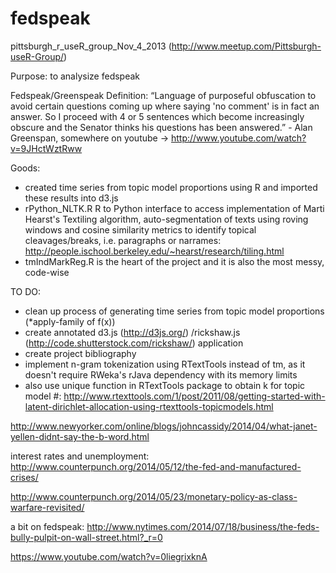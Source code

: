 fedspeak
========

pittsburgh_r_useR_group_Nov_4_2013 (http://www.meetup.com/Pittsburgh-useR-Group/)

Purpose: to analysize fedspeak

Fedspeak/Greenspeak Definition: 
	“Language of purposeful obfuscation to avoid certain questions coming up where saying 'no comment' is in 
 	 fact an answer. So I proceed with 4 or 5 sentences which become increasingly obscure and the Senator 
	 thinks his questions has been answered.” 
                  - Alan Greenspan, somewhere on youtube -> http://www.youtube.com/watch?v=9JHctWztRww
                  
Goods: 

 * created time series from topic model proportions using R and imported these results into d3.js
 * rPython_NLTK.R R to Python interface to access implementation of Marti Hearst's Textiling algorithm, auto-segmentation of texts using roving windows and cosine similarity metrics to identify topical cleavages/breaks, i.e. paragraphs or narrames: http://people.ischool.berkeley.edu/~hearst/research/tiling.html
 * tmIndMarkReg.R is the heart of the project and it is also the most messy, code-wise
 

TO DO: 

 * clean up process of generating time series from topic model proportions (*apply-family of f(x))
 * create annotated d3.js (http://d3js.org/) /rickshaw.js (http://code.shutterstock.com/rickshaw/) application
 * create project bibliography
 * implement n-gram tokenization using RTextTools instead of tm, as it doesn't require RWeka's rJava dependency with its memory limits
 * also use unique function in RTextTools package to obtain k for topic model #: http://www.rtexttools.com/1/post/2011/08/getting-started-with-latent-dirichlet-allocation-using-rtexttools-topicmodels.html

http://www.newyorker.com/online/blogs/johncassidy/2014/04/what-janet-yellen-didnt-say-the-b-word.html

interest rates and unemployment:
http://www.counterpunch.org/2014/05/12/the-fed-and-manufactured-crises/

http://www.counterpunch.org/2014/05/23/monetary-policy-as-class-warfare-revisited/

a bit on fedspeak: http://www.nytimes.com/2014/07/18/business/the-feds-bully-pulpit-on-wall-street.html?_r=0

https://www.youtube.com/watch?v=0liegrixknA

<script data-gittip-username="kingfish777"
        src="//gttp.co/v1.js"></script>
